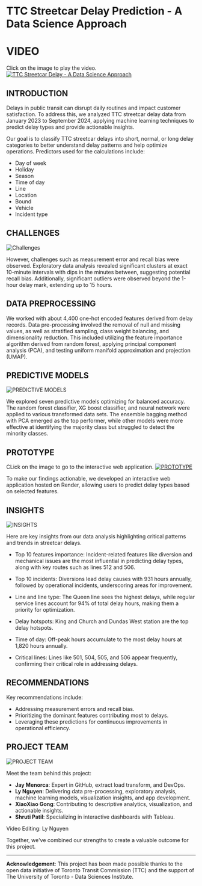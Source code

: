 # TTC Streetcar Delay Prediction - A Data Science Approach

# **VIDEO**

Click on the image to play the video.
[![TTC Streetcar Delay - A Data Science Approach](https://github.com/lee-data/TTC-streetcar-delay/blob/release/src/visualization/Thumnail.jpg)](https://www.youtube.com/watch?v=US7fKLYEJQg)


## INTRODUCTION 

Delays in public transit can disrupt daily routines and impact customer satisfaction. To address this, we analyzed TTC streetcar delay data from January 2023 to September 2024, applying machine learning techniques to predict delay types and provide actionable insights.

Our goal is to classify TTC streetcar delays into short, normal, or long delay categories to better understand delay patterns and help optimize operations. Predictors used for the calculations include:

-	Day of week
-	Holiday 
-   Season
-	Time of day
-	Line
-	Location
-	Bound
-	Vehicle
-	Incident type


## CHALLENGES

![Challenges](<https://github.com/lee-data/TTC-streetcar-delay/blob/release/src/visualization/READ%20ME%20-%20Challenges.png>)  

However, challenges such as measurement error and recall bias were observed. Exploratory data analysis revealed significant clusters at exact 10-minute intervals with dips in the minutes between, suggesting potential recall bias. Additionally, significant outliers were observed beyond the 1-hour delay mark, extending up to 15 hours.


## DATA PREPROCESSING  

We worked with about 4,400 one-hot encoded features derived from delay records. Data pre-processing involved the removal of null and missing values, as well as stratified sampling, class weight balancing, and dimensionality reduction. This included utilizing the feature importance algorithm derived from random forest, applying principal component analysis (PCA), and testing uniform manifold approximation and projection (UMAP).


## PREDICTIVE MODELS

![PREDICTIVE MODELS](https://github.com/lee-data/TTC-streetcar-delay/blob/release/src/visualization/README%20-%20Predictive%20models.png)

We explored seven predictive models optimizing for balanced accuracy. The random forest classifier, XG boost classifier, and neural network were applied to various transformed data sets. The ensemble bagging method with PCA emerged as the top performer, while other models were more effective at identifying the majority class but struggled to detect the minority classes.


## PROTOTYPE

CLick on the image to go to the interactive web application. 
[![PROTOTYPE](https://github.com/lee-data/TTC-streetcar-delay/blob/release/src/visualization/Prototype.png)](https://ttc-app.eltaydigital.com)

To make our findings actionable, we developed an interactive web application hosted on Render, allowing users to predict delay types based on selected features. 


## INSIGHTS

![INSIGHTS](https://github.com/lee-data/TTC-streetcar-delay/blob/release/src/visualization/README%20-%20Insights.png)

Here are key insights from our data analysis highlighting critical patterns and trends in streetcar delays.

-   Top 10 features importance: Incident-related features like diversion and mechanical issues are the most influential in predicting delay types, along with key routes such as lines 512 and 506.

-	Top 10 incidents: Diversions lead delay causes with 931 hours annually, followed by operational incidents, underscoring areas for improvement.
-	Line and line type: The Queen line sees the highest delays, while regular service lines account for 94% of total delay hours, making them a priority for optimization.
-	Delay hotspots: King and Church and Dundas West station are the top delay hotspots.
-	Time of day: Off-peak hours accumulate to the most delay hours at 1,820 hours annually.
-	Critical lines: Lines like 501, 504, 505, and 506 appear frequently, confirming their critical role in addressing delays.


## RECOMMENDATIONS

Key recommendations include:
-	Addressing measurement errors and recall bias.
-	Prioritizing the dominant features contributing most to delays.
-	Leveraging these predictions for continuous improvements in operational efficiency.


## PROJECT TEAM 

![PROJECT TEAM](https://github.com/lee-data/TTC-streetcar-delay/blob/release/src/visualization/README%20-%20Project%20team.png)

Meet the team behind this project:
-	**Jay Menorca**: Expert in GitHub, extract load transform, and DevOps.
-	**Ly Nguyen**: Delivering data pre-processing, exploratory analysis, machine learning models, visualization insights, and app development.
-	**XiaoXiao Gong**: Contributing to descriptive analytics, visualization, and actionable insights.
-	**Shruti Patil**: Specializing in interactive dashboards with Tableau.

Video Editing: Ly Nguyen

Together, we've combined our strengths to create a valuable outcome for this project.



---
**Acknowledgement**: This project has been made possible thanks to the open data initiative of Toronto Transit Commission (TTC) and the support of The University of Toronto - Data Sciences Institute.
